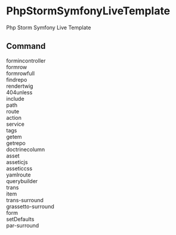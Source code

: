 # PhpStormSymfonyLiveTemplate
Php Storm Symfony Live Template

## Command
formincontroller  
formrow  
formrowfull  
findrepo  
rendertwig  
404unless  
include  
path  
route  
action  
service  
tags  
getem  
getrepo  
doctrinecolumn  
asset  
asseticjs  
asseticcss  
yamlroute  
querybuilder  
trans  
item  
trans-surround  
grassetto-surround  
form  
setDefaults  
par-surround  
